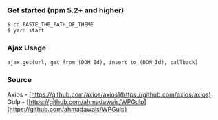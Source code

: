 ### Get started (npm 5.2+ and higher)
```
$ cd PASTE_THE_PATH_OF_THEME
$ yarn start
```

### Ajax Usage
```
ajax.get(url, get from (DOM Id), insert to (DOM Id), callback)
```


### Source
Axios - [https://github.com/axios/axios](https://github.com/axios/axios)  
Gulp - [https://github.com/ahmadawais/WPGulp](https://github.com/ahmadawais/WPGulp)
